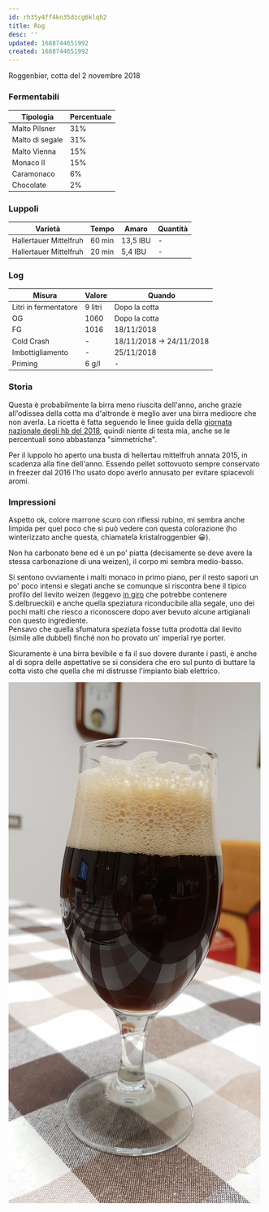 ```yaml
---
id: rh35y4ff4kn35dzcg6klqh2
title: Rog
desc: ''
updated: 1688744651992
created: 1688744651992
---
```

Roggenbier, cotta del 2 novembre 2018

### Fermentabili
| Tipologia       | Percentuale |
|-----------------|-------------|
| Malto Pilsner   | 31%         |
| Malto di segale | 31%         |
| Malto Vienna    | 15%         |
| Monaco II       | 15%         |
| Caramonaco      | 6%          |
| Chocolate       | 2%          |

### Luppoli
| Varietà                | Tempo  | Amaro    | Quantità |
|------------------------|--------|----------|----------|
| Hallertauer Mittelfruh | 60 min | 13,5 IBU | -        |
| Hallertauer Mittelfruh | 20 min | 5,4 IBU  | -        |

### Log
| Misura                | Valore       | Quando                   |
|-----------------------|--------------|--------------------------|
| Litri in fermentatore | 9 litri      | Dopo la cotta            |
| OG                    | 1060         | Dopo la cotta            |
| FG                    | 1016         | 18/11/2018               |
| Cold Crash            | -            | 18/11/2018 -> 24/11/2018 |
| Imbottigliamento      | -            | 25/11/2018               |
| Priming               | 6 g/l        | -                        |

### Storia
Questa è probabilmente la birra meno riuscita dell'anno, anche grazie all'odissea della cotta ma d'altronde è meglio aver una birra mediocre che non averla. La ricetta è fatta seguendo le linee guida della [giornata nazionale degli hb del 2018](https://www.movimentobirra.it/mobi-giornata-nazionale-hb-2018/), quindi niente di testa mia, anche se le percentuali sono abbastanza "simmetriche". 

Per il luppolo ho aperto una busta di hellertau mittelfruh annata 2015, in scadenza alla fine dell'anno. Essendo pellet sottovuoto sempre conservato in freezer dal 2016 l'ho usato dopo averlo annusato per evitare spiacevoli aromi.

### Impressioni
Aspetto ok, colore marrone scuro con riflessi rubino, mi sembra anche limpida per quel poco che si può vedere con questa colorazione (ho winterizzato anche questa, chiamatela kristalroggenbier 😀).

Non ha carbonato bene ed è un po' piatta (decisamente se deve avere la stessa carbonazione di una weizen), il corpo mi sembra medio-basso.

Si sentono ovviamente i malti monaco in primo piano, per il resto sapori un po' poco intensi e slegati anche se comunque si riscontra bene il tipico profilo del lievito weizen (leggevo [in giro](https://odetozymase.wordpress.com/2015/01/06/the-weihenstephan-strain-wlp300wy3068-saccharomyces-or-torulaspora-part-1/) che potrebbe contenere S.delbrueckii) e anche quella speziatura riconducibile alla segale, uno dei pochi malti che riesco a riconoscere dopo aver bevuto alcune artigianali con questo ingrediente.  
Pensavo che quella sfumatura speziata fosse tutta prodotta dal lievito (simile alle dubbel) finché non ho provato un' imperial rye porter.

Sicuramente è una birra bevibile e fa il suo dovere durante i pasti, è anche al di sopra delle aspettative se si considera che ero sul punto di buttare la cotta visto che quella che mi distrusse l'impianto biab elettrico.

![rog](./assets/images/roggenBier.jpg)



